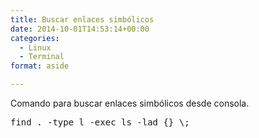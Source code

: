 ```yaml
---
title: Buscar enlaces simbólicos
date: 2014-10-01T14:53:14+00:00
categories:
  - Linux
  - Terminal
format: aside

---
```

Comando para buscar enlaces simbólicos desde consola.

<pre class="lang:sh decode:true">find . -type l -exec ls -lad {} \;</pre>